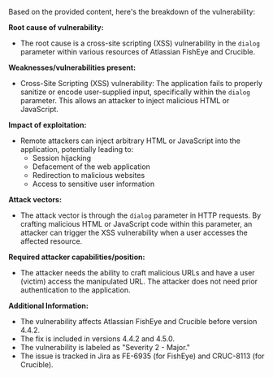 Based on the provided content, here's the breakdown of the vulnerability:

**Root cause of vulnerability:**
*   The root cause is a cross-site scripting (XSS) vulnerability in the `dialog` parameter within various resources of Atlassian FishEye and Crucible.

**Weaknesses/vulnerabilities present:**
*   Cross-Site Scripting (XSS) vulnerability: The application fails to properly sanitize or encode user-supplied input, specifically within the `dialog` parameter. This allows an attacker to inject malicious HTML or JavaScript.

**Impact of exploitation:**
*   Remote attackers can inject arbitrary HTML or JavaScript into the application, potentially leading to:
    *   Session hijacking
    *   Defacement of the web application
    *   Redirection to malicious websites
    *   Access to sensitive user information

**Attack vectors:**
*   The attack vector is through the `dialog` parameter in HTTP requests. By crafting malicious HTML or JavaScript code within this parameter, an attacker can trigger the XSS vulnerability when a user accesses the affected resource.

**Required attacker capabilities/position:**
*   The attacker needs the ability to craft malicious URLs and have a user (victim) access the manipulated URL. The attacker does not need prior authentication to the application.

**Additional Information:**
*   The vulnerability affects Atlassian FishEye and Crucible before version 4.4.2.
*   The fix is included in versions 4.4.2 and 4.5.0.
*   The vulnerability is labeled as "Severity 2 - Major."
*   The issue is tracked in Jira as FE-6935 (for FishEye) and CRUC-8113 (for Crucible).